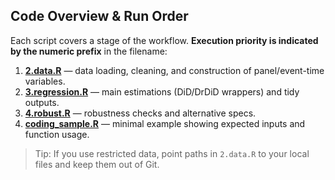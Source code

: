 ## Code Overview & Run Order

Each script covers a stage of the workflow. **Execution priority is indicated by the numeric prefix** in the filename:

1. **[2.data.R](./2.data.R)** — data loading, cleaning, and construction of panel/event-time variables.  
2. **[3.regression.R](./3.regression.R)** — main estimations (DiD/DrDiD wrappers) and tidy outputs.  
3. **[4.robust.R](./4.robust.R)** — robustness checks and alternative specs.  
4. **[coding_sample.R](./coding_sample.R)** — minimal example showing expected inputs and function usage.

> Tip: If you use restricted data, point paths in `2.data.R` to your local files and keep them out of Git.

